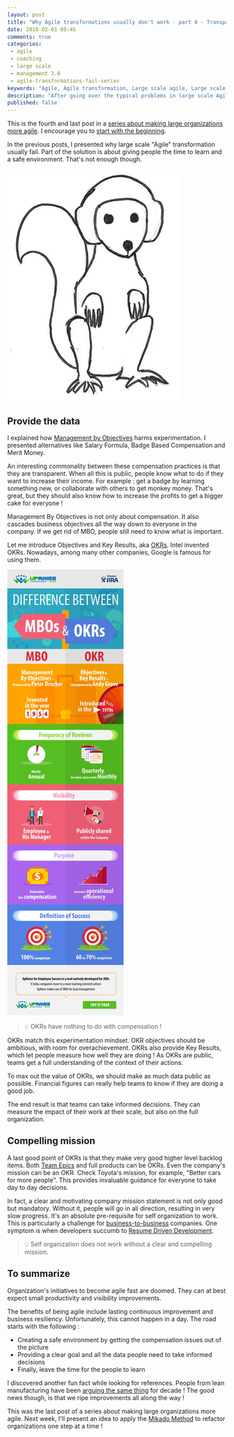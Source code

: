 ```yaml
---
layout: post
title: "Why Agile transformations usually don't work - part 4 - Transparency"
date: 2018-02-01 09:45
comments: true
categories: 
 - agile
 - coaching
 - large scale
 - management 3.0
 - agile-transformations-fail-series
keywords: "Agile, Agile transformation, Large scale agile, Large scale agile transformation, Learning, Management 3.0, Transparent compensation"
description: "After going over the typical problems in large scale Agile transformations, I add transparency of vision and information to the pre-requisite"
published: false
---
```

This is the fourth and last post in a [series about making large organizations more agile](/blog/categories/agile-transformations-fail-series/). I encourage you to [start with the beginning](/why-agile-transformations-usually-dont-work-part-1-the-situation/).

In the previous posts, I presented why large scale "Agile" transformation usually fail. Part of the solution is about giving people the time to learn and a safe environment. That's not enough though.

![A squirrel with a helmet](../imgs/2018-01-11-why-agile-transformations-usually-dont-work-part-4-transparency/squirrel-with-helmet.jpg)

## Provide the data

I explained how [Management by Objectives](https://en.wikipedia.org/wiki/Management_by_objectives) harms experimentation. I presented alternatives like Salary Formula, Badge Based Compensation and Merit Money.

An interesting commonality between these compensation practices is that they are transparent. When all this is public, people know what to do if they want to increase their income. For example : get a badge by learning something new, or collaborate with others to get monkey money. That's great, but they should also know how to increase the profits to get a bigger cake for everyone !

Management By Objectives is not only about compensation. It also cascades business objectives all the way down to everyone in the company. If we get rid of MBO, people still need to know what is important.

Let me introduce Objectives and Key Results, aka [OKRs](https://en.wikipedia.org/wiki/OKR). Intel invented OKRs. Nowadays, among many other companies, Google is famous for using them.

[![A visual comparision of MBO and OKRs](../imgs/2018-01-11-why-agile-transformations-usually-dont-work-part-4-transparency/MBO_OKR.jpg)](http://upraise.io/blog/difference-mbo-okr/)

> 💡 OKRs have nothing to do with compensation !

OKRs match this experimentation mindset. OKR objectives should be ambitious, with room for overachievement. OKRs also provide Key Results, which let people measure how well they are doing ! As OKRs are public, teams get a full understanding of the context of their actions.

To max out the value of OKRs, we should make as much data public as possible. Financial figures can really help teams to know if they are doing a good job.

The end result is that teams can take informed decisions. They can measure the impact of their work at their scale, but also on the full organization.

## Compelling mission

A last good point of OKRs is that they make very good higher level backlog items. Both [Team Epics](https://www.scrumalliance.org/community/articles/2014/march/stories-versus-themes-versus-epics) and full products can be OKRs. Even the company's mission can be an OKR. Check Toyota's mission, for example, "Better cars for more people". This provides invaluable guidance for everyone to take day to day decisions.

In fact, a clear and motivating company mission statement is not only good but mandatory. Without it, people will go in all direction, resulting in very slow progress. It's an absolute pre-requisite for self organization to work. This is particularly a challenge for [business-to-business](https://en.wikipedia.org/wiki/Business-to-business) companies. One symptom is when developers succumb to [Resume Driven Development](https://dev.to/tra/expert-resum-driven-development).

> 💡 Self organization does not work without a clear and compelling mission.

## To summarize

Organization's initiatives to become agile fast are doomed. They can at best expect small productivity and visibility improvements.

The benefits of being agile include lasting continuous improvement and business resiliency. Unfortunately, this cannot happen in a day. The road starts with the following :

*   Creating a safe environment by getting the compensation issues out of the picture
*   Providing a clear goal and all the data people need to take informed decisions
*   Finally, leave the time for the people to learn

I discovered another fun fact while looking for references. People from lean manufacturing have been [arguing the same thing](http://blog.maskell.com/?p=2306) for decade ! The good news though, is that we ripe improvements all along the way !

This was the last post of a series about making large organizations more agile. Next week, I'll present an idea to apply the [Mikado Method](https://mikadomethod.wordpress.com/) to refactor organizations one step at a time !